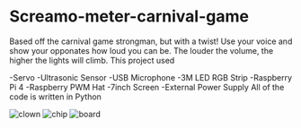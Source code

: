 # Screamo-meter-carnival-game
Based off the carnival game strongman, but with a twist! Use your voice and show your opponates how loud you can be. The louder the volume, the higher the lights will climb. This project used

-Servo -Ultrasonic Sensor
-USB Microphone
-3M LED RGB Strip
-Raspberry Pi 4
-Raspberry PWM Hat
-7inch Screen
-External Power Supply All of the code is written in Python 



![clown](https://user-images.githubusercontent.com/90824237/195703811-862726eb-2f48-488c-90cc-cd7cf168811a.jpeg)
![chip](https://user-images.githubusercontent.com/90824237/195703719-82063f7c-abed-4dc5-887e-dfc0822a62e5.jpeg)
![board](https://user-images.githubusercontent.com/90824237/195703793-6085b895-2368-4c94-ba26-74fc6d99d43f.jpeg)

